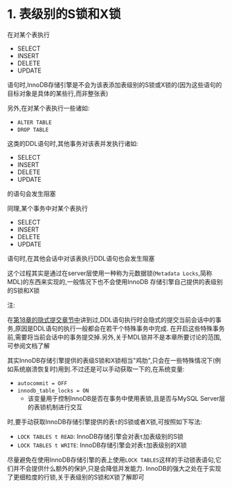 # 1. 表级别的S锁和X锁

在对某个表执行 

- SELECT
- INSERT
- DELETE
- UPDATE

语句时,InnoDB存储引擎是不会为该表添加表级别的S锁或X锁的(因为这些语句的目标对象是具体的某些行,而非整张表)

另外,在对某个表执行一些诸如:

- `ALTER TABLE`
- `DROP TABLE`

这类的DDL语句时,其他事务对该表并发执行诸如:

- SELECT
- INSERT
- DELETE
- UPDATE

的语句会发生阻塞

同理,某个事务中对某个表执行

- SELECT
- INSERT
- DELETE
- UPDATE

语句时,在其他会话中对该表执行DDL语句也会发生阻塞

这个过程其实是通过在server层使用一种称为元数据锁(`Metadata Locks`,简称MDL)的东西来实现的,一般情况下也不会使用InnoDB
存储引擎自己提供的表级别的S锁和X锁

注:

在[第18章的隐式提交章节中](https://github.com/rayallen20/howDoesMySQLWork/blob/main/%E7%AC%AC18%E7%AB%A0%20%E4%BB%8E%E7%8C%AB%E7%88%B7%E5%80%9F%E9%92%B1%E8%AF%B4%E8%B5%B7--%E4%BA%8B%E5%8A%A1%E7%AE%80%E4%BB%8B/3.%20MySQL%E4%B8%AD%E4%BA%8B%E5%8A%A1%E7%9A%84%E8%AF%AD%E6%B3%95/6.%20%E9%9A%90%E5%BC%8F%E6%8F%90%E4%BA%A4.md)讲到过,DDL语句执行时会隐式的提交当前会话中的事务,原因是DDL语句的执行一般都会在若干个特殊事务中完成.
在开启这些特殊事务前,需要将当前会话中的事务提交掉.另外,关于MDL锁并不是本章所要讨论的范围,可参阅文档了解

其实InnoDB存储引擎提供的表级S锁和X锁相当"鸡肋",只会在一些特殊情况下(例如系统崩溃恢复时)用到.不过还是可以手动获取一下的,在系统变量:

- `autocommit = OFF`
- `innodb_table_locks = ON`
  - 该变量用于控制InnoDB是否在事务中使用表锁,且是否与MySQL Server层的表锁机制进行交互

时,要手动获取InnoDB存储引擎提供的表`t`的S锁或者X锁,可按照如下写法:

- `LOCK TABLES t READ`: InnoDB存储引擎会对表`t`加表级别的S锁
- `LOCK TABLES t WRITE`: InnoDB存储引擎会对表`t`加表级别的X锁

尽量避免在使用InnoDB存储引擎的表上使用`LOCK TABLES`这样的手动锁表语句,它们并不会提供什么额外的保护,只是会降低并发能力.
InnoDB的强大之处在于实现了更细粒度的行锁,关于表级别的S锁和X锁了解即可

